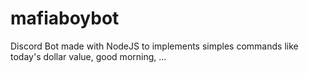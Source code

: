 # mafiaboybot
Discord Bot made with NodeJS to implements simples commands like today's dollar value, good morning, ...
